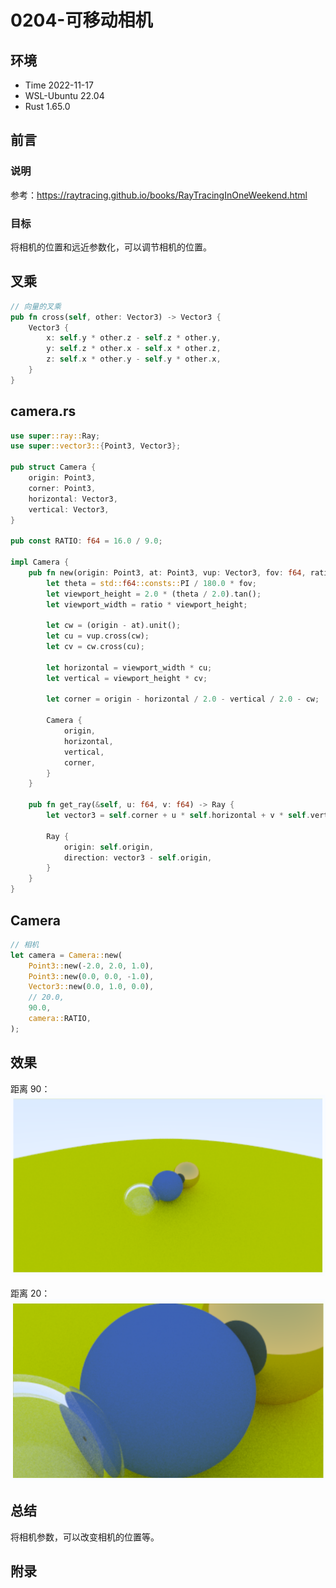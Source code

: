 # 0204-可移动相机

## 环境

- Time 2022-11-17
- WSL-Ubuntu 22.04
- Rust 1.65.0

## 前言

### 说明

参考：<https://raytracing.github.io/books/RayTracingInOneWeekend.html>

### 目标

将相机的位置和远近参数化，可以调节相机的位置。

## 叉乘

```Rust
// 向量的叉乘
pub fn cross(self, other: Vector3) -> Vector3 {
    Vector3 {
        x: self.y * other.z - self.z * other.y,
        y: self.z * other.x - self.x * other.z,
        z: self.x * other.y - self.y * other.x,
    }
}
```

## camera.rs

```Rust
use super::ray::Ray;
use super::vector3::{Point3, Vector3};

pub struct Camera {
    origin: Point3,
    corner: Point3,
    horizontal: Vector3,
    vertical: Vector3,
}

pub const RATIO: f64 = 16.0 / 9.0;

impl Camera {
    pub fn new(origin: Point3, at: Point3, vup: Vector3, fov: f64, ratio: f64) -> Camera {
        let theta = std::f64::consts::PI / 180.0 * fov;
        let viewport_height = 2.0 * (theta / 2.0).tan();
        let viewport_width = ratio * viewport_height;

        let cw = (origin - at).unit();
        let cu = vup.cross(cw);
        let cv = cw.cross(cu);

        let horizontal = viewport_width * cu;
        let vertical = viewport_height * cv;

        let corner = origin - horizontal / 2.0 - vertical / 2.0 - cw;

        Camera {
            origin,
            horizontal,
            vertical,
            corner,
        }
    }

    pub fn get_ray(&self, u: f64, v: f64) -> Ray {
        let vector3 = self.corner + u * self.horizontal + v * self.vertical;

        Ray {
            origin: self.origin,
            direction: vector3 - self.origin,
        }
    }
}
```

## Camera

```Rust
// 相机
let camera = Camera::new(
    Point3::new(-2.0, 2.0, 1.0),
    Point3::new(0.0, 0.0, -1.0),
    Vector3::new(0.0, 1.0, 0.0),
    // 20.0,
    90.0,
    camera::RATIO,
);
```

## 效果

距离 90：
![90][1]

距离 20：
![20][2]

## 总结

将相机参数，可以改变相机的位置等。

[1]: images/90.png
[2]: images/20.png

## 附录
